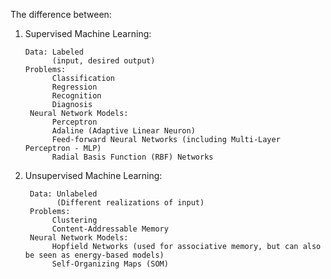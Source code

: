 The difference between: 
   1. Supervised Machine Learning:
      
          Data: Labeled
                (input, desired output)
          Problems:
                Classification
                Regression
                Recognition 
                Diagnosis 
           Neural Network Models:
                Perceptron
                Adaline (Adaptive Linear Neuron)
                Feed-forward Neural Networks (including Multi-Layer Perceptron - MLP)
                Radial Basis Function (RBF) Networks
  
   3. Unsupervised Machine Learning:
      
           Data: Unlabeled
                 (Different realizations of input)
           Problems:
                Clustering
                Content-Addressable Memory 
           Neural Network Models:
                Hopfield Networks (used for associative memory, but can also be seen as energy-based models)
                Self-Organizing Maps (SOM)

